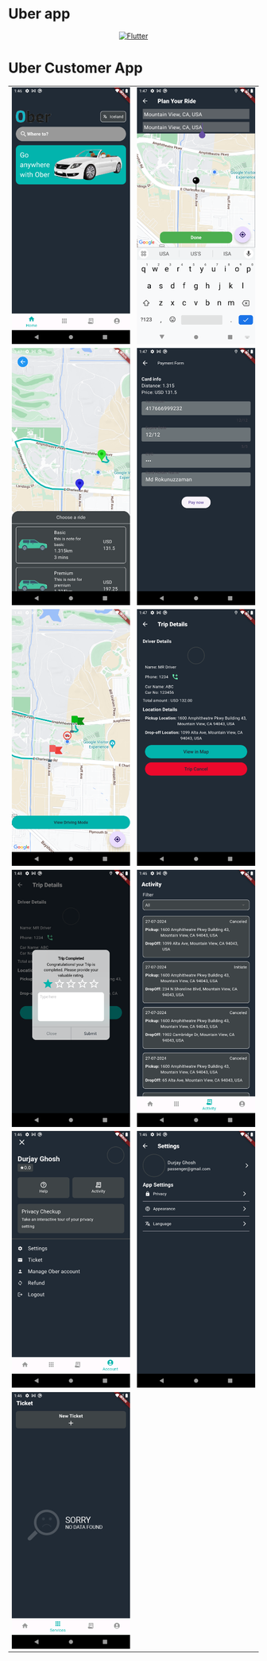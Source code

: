 # Uber app


  <p style="color:blue" align="center"><a href="https://flutter.dev" target="_blank"><img src="https://storage.googleapis.com/cms-storage-bucket/6a07d8a62f4308d2b854.svg" width="400" alt="Flutter"></a></p>

<h1>
  Uber Customer App
</h1>

<table>
  <tr>
    <td valign="top"><img src="https://github.com/TusarMolla/flutter_projects/blob/main/ober_app/ss/1.png" alt="isolated" width="300"/></td>
    <td valign="top"><img src="https://github.com/TusarMolla/flutter_projects/blob/main/ober_app/ss/2.png" alt="isolated" width="300"/></td>
  </tr>
    <tr>
    <td valign="top"><img src="https://github.com/TusarMolla/flutter_projects/blob/main/ober_app/ss/3.png" alt="isolated" width="300"/></td>
    <td valign="top"><img src="https://github.com/TusarMolla/flutter_projects/blob/main/ober_app/ss/4.png" alt="isolated" width="300"/></td>
  </tr>
    <tr>
    <td valign="top"><img src="https://github.com/TusarMolla/flutter_projects/blob/main/ober_app/ss/5.png" alt="isolated" width="300"/></td>
    <td valign="top"><img src="https://github.com/TusarMolla/flutter_projects/blob/main/ober_app/ss/6.png" alt="isolated" width="300"/></td>
  </tr>
    <tr>
    <td valign="top"><img src="https://github.com/TusarMolla/flutter_projects/blob/main/ober_app/ss/7.png" alt="isolated" width="300"/></td>
    <td valign="top"><img src="https://github.com/TusarMolla/flutter_projects/blob/main/ober_app/ss/8.png" alt="isolated" width="300"/></td>
  </tr>
    <tr>
    <td valign="top"><img src="https://github.com/TusarMolla/flutter_projects/blob/main/ober_app/ss/9.png" alt="isolated" width="300"/></td>
    <td valign="top"><img src="https://github.com/TusarMolla/flutter_projects/blob/main/ober_app/ss/10.png" alt="isolated" width="300"/></td>
  </tr>
    <tr>
    <td valign="top"><img src="https://github.com/TusarMolla/flutter_projects/blob/main/ober_app/ss/11.png" alt="isolated" width="300"/></td>
  </tr>
  
</table>

